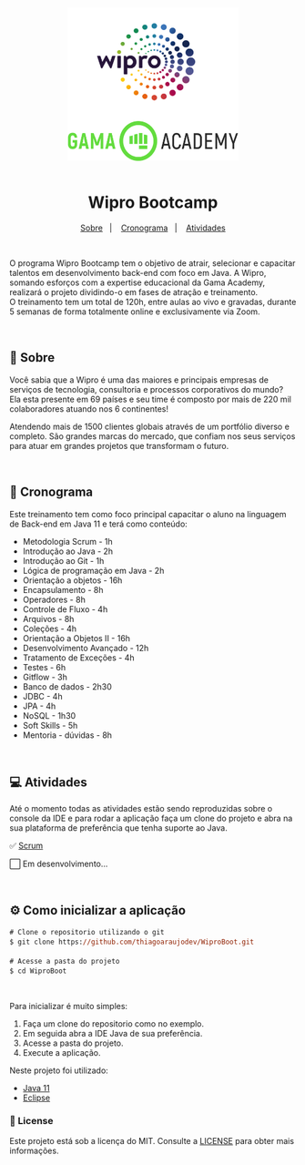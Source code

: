 <div style="display: inline_block" align="center">
  <br>
  <img align="center" alt="Logo Wipro" title="Wipro" height="200"  width="300" src=".github/wipro_logo.png">
  <img align="center" alt="Logo Gama Academy" title="Gama Academy" height="70" width="300" src=".github/gama_academy_logo.png">
</div>

<br>

<h1 align="center"> Wipro Bootcamp </h1>

<p align="center">
  <a href="#-sobre">Sobre</a>&nbsp;&nbsp;&nbsp;|&nbsp;&nbsp;&nbsp;
  <a href="#-cronograma">Cronograma</a>&nbsp;&nbsp;&nbsp;|&nbsp;&nbsp;&nbsp;
  <a href="#-atividades">Atividades</a>
</p>

<br>

O programa Wipro Bootcamp tem o objetivo de atrair, selecionar e capacitar talentos em desenvolvimento back-end com foco em Java. A Wipro, somando esforços com a expertise educacional da Gama Academy, realizará o projeto dividindo-o em fases de atração e treinamento.<br>
O treinamento tem um total de 120h, entre aulas ao vivo e gravadas, durante 5 semanas de forma totalmente online e exclusivamente via Zoom. 

<br>

## 📰 Sobre

Você sabia que a Wipro é uma das maiores e principais empresas de serviços de tecnologia, consultoria e processos corporativos do mundo? Ela esta presente em 69 países e seu time é composto por mais de 220 mil colaboradores atuando nos 6 continentes!

Atendendo mais de 1500 clientes globais através de um portfólio diverso e completo. São grandes marcas do mercado, que confiam nos seus serviços para atuar em grandes projetos que transformam o futuro.

<br>

## 🚀 Cronograma

Este treinamento tem como foco principal capacitar o aluno na linguagem de Back-end em Java 11 e terá como conteúdo:

- Metodologia Scrum - 1h
- Introdução ao Java - 2h
- Introdução ao Git - 1h
- Lógica de programação em Java - 2h
- Orientação a objetos - 16h
- Encapsulamento - 8h
- Operadores - 8h
- Controle de Fluxo - 4h
- Arquivos - 8h
- Coleções - 4h
- Orientação a Objetos II - 16h
- Desenvolvimento Avançado - 12h
- Tratamento de Exceções - 4h
- Testes - 6h
- Gitflow - 3h
- Banco de dados - 2h30
- JDBC - 4h
- JPA - 4h
- NoSQL - 1h30
- Soft Skills - 5h
- Mentoria - dúvidas - 8h

<br>

## 💻 Atividades

Até o momento todas as atividades estão sendo reproduzidas sobre o console da IDE e para rodar a aplicação faça um clone do projeto e abra na sua plataforma de preferência que tenha suporte ao Java.

✅ [Scrum](../scrum/README.md)

⬜ Em desenvolvimento...

<br>

## ⚙️ Como inicializar a aplicação

```ps
# Clone o repositorio utilizando o git
$ git clone https://github.com/thiagoaraujodev/WiproBoot.git

# Acesse a pasta do projeto
$ cd WiproBoot
```
<br>

Para inicializar é muito simples:
1. Faça um clone do repositorio como no exemplo.
2. Em seguida abra a IDE Java de sua preferência.
3. Acesse a pasta do projeto.
4. Execute a aplicação.

Neste projeto foi utilizado:

- [Java 11](https://www.oracle.com/java/)
- [Eclipse](https://www.eclipse.org/)


### 📝 License 

Este projeto está sob a licença do MIT. Consulte a [LICENSE](https://github.com/thiagoaraujodev/WiproBoot/blob/main/LICENSE) para obter mais informações.
